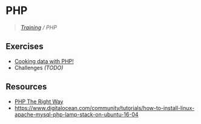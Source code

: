 # PHP
>_[Training](https://github.com/simplonco/training) / PHP_

## Exercises

* [Cooking data with PHP!](https://github.com/simplonco/Cooking-data-with-PHP)
* Challenges _(TODO)_

## Resources

* [PHP The Right Way](http://www.phptherightway.com/)
* https://www.digitalocean.com/community/tutorials/how-to-install-linux-apache-mysql-php-lamp-stack-on-ubuntu-16-04
